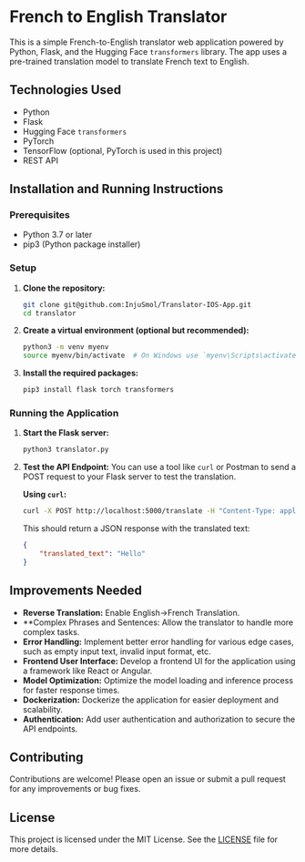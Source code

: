 # French to English Translator

This is a simple French-to-English translator web application powered by Python, Flask, and the Hugging Face `transformers` library. The app uses a pre-trained translation model to translate French text to English.

## Technologies Used
- Python
- Flask
- Hugging Face `transformers`
- PyTorch
- TensorFlow (optional, PyTorch is used in this project)
- REST API

## Installation and Running Instructions

### Prerequisites
- Python 3.7 or later
- pip3 (Python package installer)

### Setup
1. **Clone the repository:**
   ```sh
   git clone git@github.com:InjuSmol/Translator-IOS-App.git
   cd translator

2. **Create a virtual environment (optional but recommended):**
   ```sh
   python3 -m venv myenv
   source myenv/bin/activate  # On Windows use `myenv\Scripts\activate`
   ```

3. **Install the required packages:**
   ```sh
   pip3 install flask torch transformers
   ```

### Running the Application
1. **Start the Flask server:**
   ```sh
   python3 translator.py
   ```

2. **Test the API Endpoint:**
   You can use a tool like `curl` or Postman to send a POST request to your Flask server to test the translation.

   **Using `curl`:**
   ```sh
   curl -X POST http://localhost:5000/translate -H "Content-Type: application/json" -d '{"text": "Bonjour"}'
   ```

   This should return a JSON response with the translated text:
   ```json
   {
       "translated_text": "Hello"
   }
   ```

## Improvements Needed
- **Reverse Translation:** Enable English->French Translation.
- **Complex Phrases and Sentences: Allow the translator to handle more complex tasks. 
- **Error Handling:** Implement better error handling for various edge cases, such as empty input text, invalid input format, etc.
- **Frontend User Interface:** Develop a frontend UI for the application using a framework like React or Angular.
- **Model Optimization:** Optimize the model loading and inference process for faster response times.
- **Dockerization:** Dockerize the application for easier deployment and scalability.
- **Authentication:** Add user authentication and authorization to secure the API endpoints.

## Contributing
Contributions are welcome! Please open an issue or submit a pull request for any improvements or bug fixes.

## License
This project is licensed under the MIT License. See the [LICENSE](LICENSE) file for more details.
```


